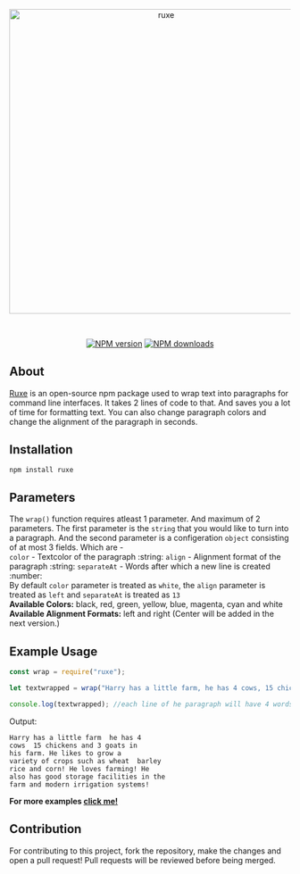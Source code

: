 <div align="center">
  <br />
  <p>
    <a href="https://www.npmjs.com/package/ruxe"><img style="margin-top:-4%" src="https://user-images.githubusercontent.com/74130881/125087949-96172380-e0ea-11eb-82a4-eb9d99ada2c1.png" width="546" alt="ruxe" /></a>
  </p>
  <br />
  <p>
    <a href="https://www.npmjs.com/package/ruxe"><img src="https://img.shields.io/npm/v/ruxe.svg?maxAge=3600" alt="NPM version" /></a>
    <a href="https://www.npmjs.com/package/discord.js"><img src="https://img.shields.io/npm/dt/ruxe.svg?maxAge=3600" alt="NPM downloads" /></a>
  </p>
</div>

## About

[Ruxe](https://www.npmjs.com/package/ruxe) is an open-source npm package used to wrap text into paragraphs for command line interfaces. It takes 2 lines of code to that. And saves you a lot of time for formatting text. You can also change paragraph colors and change the alignment of the paragraph in seconds.

## Installation

```sh-session
npm install ruxe
```

## Parameters

The `wrap()` function requires atleast 1 parameter. And maximum of 2 parameters. The first parameter is the `string` that you would like to turn into a paragraph. And the second parameter is a configeration `object` consisting of at most 3 fields. Which are - <br/>
`color` - Textcolor of the paragraph :string:
`align` - Alignment format of the paragraph :string:
`separateAt` - Words after which a new line is created :number:
<br/>
By default `color` parameter is treated as `white`, the `align` parameter is treated as `left` and `separateAt` is treated as `13`
<br/>
**Available Colors:** black, red, green, yellow, blue, magenta, cyan and white
<br/>
**Available Alignment Formats:** left and right (Center will be added in the next version.)
<br/>
## Example Usage

```js
const wrap = require("ruxe");

let textwrapped = wrap("Harry has a little farm, he has 4 cows, 15 chickens and 3 goats in his farm. He likes to grow a variety of crops such as wheat, barley, rice and corn! He loves farming! He also has good storage facilities in the farm and modern irrigation systems!", { color:"cyan", separateAt:7, align:"left" }); 

console.log(textwrapped); //each line of he paragraph will have 4 words, text color will be cyan in color and alignment of the paragraph will be left.
```
Output:
```sh-session
Harry has a little farm  he has 4
cows  15 chickens and 3 goats in
his farm. He likes to grow a
variety of crops such as wheat  barley
rice and corn! He loves farming! He
also has good storage facilities in the
farm and modern irrigation systems!
```

**For more examples [click me!](https://github.com/jaipack17/ruxe/tree/main/examples)**

## Contribution

For contributing to this project, fork the repository, make the changes and open a pull request! Pull requests will be reviewed before being merged.
